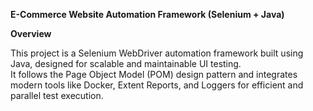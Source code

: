 **E-Commerce Website Automation Framework (Selenium + Java)**

**Overview**

This project is a Selenium WebDriver automation framework built using Java, designed for scalable and maintainable UI testing.<br>
It follows the Page Object Model (POM) design pattern and integrates modern tools like Docker, Extent Reports, and Loggers for efficient and parallel test execution.
